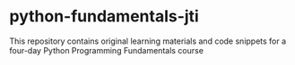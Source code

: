 # python-fundamentals-jti
This repository contains original learning materials and code snippets for a four-day Python Programming Fundamentals course
